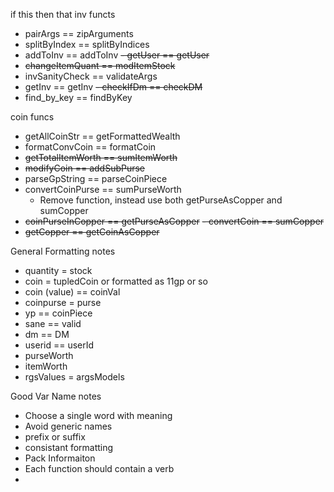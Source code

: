 if this then that
inv functs
- pairArgs == zipArguments
- splitByIndex == splitByIndices
- addToInv == addToInv
~~- getUser  == getUser~~
- ~~changeItemQuant == modItemStock~~
- invSanityCheck == validateArgs
- getInv == getInv
~~- checkIfDm == checkDM~~
- find_by_key == findByKey

coin funcs
- getAllCoinStr == getFormattedWealth
- formatConvCoin == formatCoin
- ~~getTotalItemWorth == sumItemWorth~~
- ~~modifyCoin == addSubPurse~~
- parseGpString == parseCoinPiece
- convertCoinPurse == sumPurseWorth
  - Remove function, instead use both getPurseAsCopper and sumCopper
- ~~coinPurseInCopper == getPurseAsCopper~~
~~- convertCoin == sumCopper~~
- ~~getCopper == getCoinAsCopper~~

General Formatting notes
+ quantity = stock
+ coin = tupledCoin or formatted as 11gp or so
+ coin (value) ==  coinVal
+ coinpurse = purse
+ yp == coinPiece
+ sane == valid
+ dm == DM
+ userid == userId
+ purseWorth
+ itemWorth
+ rgsValues = argsModels

Good Var Name notes
+ Choose a single word with meaning
+ Avoid generic names
+ prefix or suffix
+ consistant formatting
+ Pack Informaiton
+ Each function should contain a verb
+ 